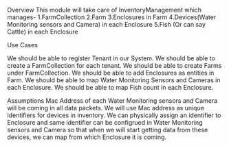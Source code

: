 Overview
This module will take care of InventoryManagement which manages-
1.FarmCollection
2.Farm
3.Enclosures in Farm
4.Devices(Water Monitoring sensors and Camera) in each Enclosure
5.Fish (Or can say Cattle) in each Enclosure

Use Cases

We should be able to register Tenant in our System.
We should be able to create a FarmCollection for each tenant.
We should be able to  create Farms under FarmCollection.
We should be able to add Enclosures as entities in Farm.
We should be able to map Water Monitoring Sensors and Cameras in each Enclosure.
We should be able to map Fish count in each Enclosure.


Assumptions
Mac Address of each Water Monitoring sensors and Camera will be coming in all data packets. We will use Mac address as unique identifiers for devices in inventory.
We can physically assign an identifier to Enclosure and same identifier can be configrued in Water Monitoring sensors and Camera so that when we will start getting data from these devices, we can map from which Enclosure it is coming.




